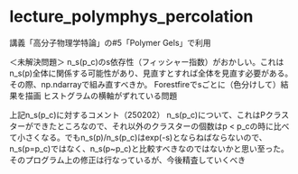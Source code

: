 # lecture_polymphys_percolation

講義「高分子物理学特論」の#5「Polymer Gels」で利用

＜未解決問題＞
n_s(p_c)のs依存性（フィッシャー指数）がおかしい。これはn_s(p)全体に関係する可能性があり、見直すとすれば全体を見直す必要がある。
その際、np.ndarrayで組み直すべきか。
Forestfireでsごとに（色分けして）結果を描画
ヒストグラムの横軸がずれている問題

上記n_s(p_c)に対するコメント（250202）
n_s(p_c)について、これはPクラスターができたところなので、それ以外のクラスターの個数はp < p_cの時に比べて小さくなる。でもn_s(p)/n_s(p_c)はexp(-s)とならねばならないので、n_s(p=p_c)ではなく、n_s(p~p_c)と比較すべきなのではないかと思い至った。そのプログラム上の修正は行なっているが、今後精査していくべき